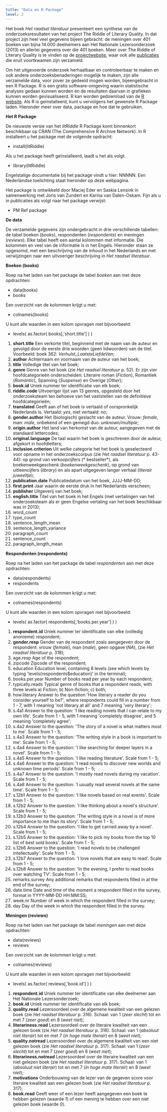 ```yaml
---
title: "Data en R Package"
level: 2
---
```

Het boek *Het raadsel literatuur* presenteert een synthese van de onderzoeksresultaten van het project The Riddle of Literary Quality. In dat project zijn heel veel gegevens bijeen gebracht: de meningen over 401 boeken van bijna 14.000 deelnemers aan Het Nationale Lezersonderzoek (2013) en allerlei gegevens over die 401 boeken. Meer over The Riddle of Literary Quality is te vinden op de [projectwebsite](https://literaryquality.huygens.knaw.nl/), waar ook alle [publicaties](https://literaryquality.huygens.knaw.nl/?page_id=588) die eruit voortkwamen zijn verzameld.

Om het uitgevoerde onderzoek herhaalbaar en controleerbaar te maken en ook andere onderzoeksbenaderingen mogelijk te maken, zijn alle verzamelde data, voor zover ze gedeeld mogen worden, bijeengebracht in een R Package. R is een gratis software-omgeving waarin statistische analyses gedaan kunnen worden en de resultaten daarvan in grafieken kunnen worden  gevisualiseerd. R kan worden gedownload van de [R website](https://www.r-project.org/). Als R is geïnstalleerd, kunt u vervolgens het gewenste R Package laden. Hieronder meer over data, package en hoe dat te gebruiken.

**Het R Package**

De nieuwste versie van het *litRiddle* R Package komt binnenkort beschikbaar op CRAN (The Comprehensive R Archive Network). In R installeert u het package met de volgende opdracht:

- install(litRiddle)<br>

Als u het package heeft geïnstalleerd, laadt u het als volgt:

- library(litRiddle)

Engelstalige documentatie bij het package vindt u hier: NNNNN. Een Nederlandse toelichting staat hieronder op deze webpagina.

Het package is ontwikkeld door Maciej Eder en Saskia Lensink in samenwerking met Joris van Zundert en Karina van Dalen-Oskam. Fijn als u in publicaties als volgt naar het package verwijst:

- PM Ref package

**De data**

De verzamelde gegevens zijn ondergebracht in drie verschillende tabellen: de tabel boeken (*books*), respondenten (*respondents*) en meningen (*reviews*). Elke tabel heeft een aantal kolommen met informatie. Die kolommen en veel van de informatie is in het Engels. Hieronder staan ze opgesomd, met een beschrijving van de inhoud in het Nederlands en met verwijzingen naar een uitvoeriger beschrijving in *Het raadsel literatuur*.

**Boeken (books)**

Roep na het laden van het package de tabel *boeken* aan met deze opdrachten:

- data(books)
- books

Een overzicht van de kolommen krijgt u met:

- colnames(books)

U kunt alle waarden in een kolom opvragen met bijvoorbeeld:

- levels( as.factor( books[,'short.title'] ) )

1. **short.title**  Een verkorte titel, beginnend met de naam van de auteur en gevolgd door de eerste drie woorden (geen lidwoorden) van de titel. Voorbeeld: boek 362: *Verhulst_LaatsteLiefdeVan*;
2. **author**  Achternaam en voornaam van de auteur van het boek;
3. **title**  Volledige titel van het boek;
4. **genre**  Genre van het boek (zie *Het raadsel literatuur* p. 52). Er zijn vier hoofdcategorieën onderscheiden: Literaire roman (*Fiction*), Romantiek (*Romantic*), Spanning (*Suspense*) en Overige (*Other*);
5. **book.id**  Uniek nummer ter identificatie van elk boek;
6. **riddle.code**  Uitvoeriger lijst van 13 genres, opgesteld door het onderzoeksteam ten behoeve van het vaststellen van de definitieve hoofdcategorieën;
7. **translated**  Geeft aan of het boek is vertaald of oorspronkelijk Nederlands is. Vertaald: *yes*, niet vertaald: *no*;
8. **gender.author**  Het (biologisch) geslacht van de auteur. Vrouw: *female*, man: *male*, onbekend of een gemegd duo: *unknown/multiple*;
9. **origin.author**  Het land van herkomst van de auteur, aangegeven met de standaard lettercodes;
10. **original.language** De taal waarin het boek is geschreven door de auteur, afgekort in hoofdletters;
11. **inclusion.criterion**  Uit welke categorie het het boek is geselecteerd voor opname in het onderzoekscorpus (zie *Het raadsel literatuur* p. 43-44): op grond van verkoopcijfers (* bestseller*), als boekenweekgeschenk (*boekenweekgeschenk*), op grond van uitleencijfers (*library*) en als apart uitgegeven langer verhaal (*literair juweeltje*);
12. **publication.date**  Publicatiedatum van het boek, JJJJ-MM-DD;
13. **first.print**  Jaar waarin de eerste druk in het Nederlands verscheen;
14. **publisher** Uitgeverij van het boek;
15. **english.title**  Titel van het boek in het Engels (met vertalingen van het onderzoeksteam als er geen Engelse vertaling van het boek beschikbaar was in 2013);
16. word_count
17. type_count
18. sentence_length_mean
19. sentence_length_variance
20. paragraph_count
21. sentence_count
22. paragraph_length_mean

**Respondenten (respondents)**

Roep na het laden van het package de tabel *respondenten* aan met deze opdrachten:

- data(respondents)
- respondents

Een overzicht van de kolommen krijgt u met:

- colnames(respondents)

U kunt alle waarden in een kolom opvragen met bijvoorbeeld:

- levels( as.factor( respondents[,'books.per.year'] ) )

1. **respondent.id**  Uniek nummer ter identificatie van elke (volledig anonieme) respondent;
2. **gender.resp**  Gender van de respondent zoals aangegeven door de respondent: vrouw (*female*), man (*male*), geen opgave (*NA*), (zie *Het raadsel literatuur* p. 318);
3. age.resp           Age of the respondent;
4. zipcode            Zipcode of the respondent;
5. education          Education level, containing 8 levels (see which levels by typing 'levels(respondents$education)' in the terminal);
6. books.per.year     Number of books read per year by each respondent;
7. typically.reads    Typical genre of books that a respondent reads, with three levels a) Fiction; b) Non-fiction; c) both;
8. how.literary       Answer to the question 'How literary a reader do you consider yourself to be?', where respondents could fill in a number from 1 - 7, with 1 meaning 'not literary at all' and 7 meaning 'very literary';
9. s.4a1              Answer to the question: 'I like reading novels that I can relate to my own life'. Scale from 1 - 5, with 1 meaning 'completely disagree', and 5 meaning 'completely agree';
10. s.4a2             Answer to the question: 'The story of a novel is what matters most to me'. Scale from 1 - 5;
11. s.4a3             Answer to the question: 'The writing style in a book is important to me'. Scale from 1 - 5;
12. s.4a4             Answer to the question: 'I like searching for deeper layers in a novel'. Scale from 1 - 5;
13. s.4a5             Answer to the question: 'I like reading literature'.  Scale from 1 - 5;
14. s.4a6             Answer to the question: 'I read novels to discover new worlds and unknown time periods'. Scale from 1 - 5;
15. s.4a7             Answer to the question: 'I mostly read novels during my vacation'. Scale from 1 - 5;
16. s.4a8             Answer to the question: 'I usually read several novels at the same time'. Scale from 1 - 5;
17. s.12b1            Answer to the question: 'I like novels based on real events'. Scale from 1 - 5;
18. s.12b2            Answer to the question: 'I like thinking about a novel's structure'. Scale from 1 - 5;
19. s.12b3            Answer to the question: 'The writing style in a novel is of more importance to me than its story'.  Scale from 1 - 5;  
20. s.12b4            Answer to the question: 'I like to get carried away by a novel'. Scale from 1 - 5;
21. s.12b5            Answer to the question: 'I like to pick my books from the top 10 list of best sold books'. Scale from 1 - 5;
22. s.12b6            Answer to the question: 'I read novels to be challenged intellectually'. Scale from 1 - 5;
23. s.12b7            Answer to the question: 'I love novels that are easy to read'. Scale from 1 - 5;
24. s.12b8            Answer to the question: 'In the evening, I prefer to read books over watching TV'. Scale from 1 - 5;
25. remarks.survey    Any additional remarks that respondents filled in at the end of the survey;
26. date.time         Date and time of the moment a respondent filled in the survey, format in YYYY-MM-DD HH:MM:SS;
27. week.nr           Number of week in which the respondent filled in the survey;
28. day               Day of the week in which the respondent filled in the survey.

**Meningen (reviews)**

Roep na het laden van het package de tabel *meningen* aan met deze opdrachten:

- data(reviews)
- reviews

Een overzicht van de kolommen krijgt u met:

- colnames(reviews)

U kunt alle waarden in een kolom opvragen met bijvoorbeeld:

- levels( as.factor( reviews[,'book.id'] ) )

1. **respondent.id**  Uniek nummer ter identificatie van elke deelnemer aan Het Nationale Lezersonderzoek;
2. **book.id**  Uniek nummer ter identificatie van elk boek;
3. **quality.read**  Lezersoordeel over de algemene kwaliteit van een gelezen boek (zie *Het raadsel literatuur* p. 316). Schaal: van 1 (*zeer slecht*) tot en met 7 (*zeer goed*) en 8 (*weet niet*);
4. **literariness.read**  Lezersoordeel over de literaire kwaliteit van een gelezen boek (zie *Het raadsel literatuur* p. 316). Schaal: van 1 (*absoluut niet literair*) tot en met 7 (*in hoge mate literair*) en 8 (*weet niet*);
5. **quality.notread**  Lezersoordeel over de algemene kwaliteit van een niet gelezen boek (zie *Het raadsel literatuur* p. 317). Schaal: van 1 (*zeer slecht*) tot en met 7 (*zeer goed*) en 8 (*weet niet*);
6. **literariness.notread**  Lezersoordeel over de literaire kwaliteit van een niet gelezen boek (zie *Het raadsel literatuur* p. 317). Schaal: van 1 (*absoluut niet literair*) tot en met 7 (*in hoge mate literair*) en 8 (*weet niet*);
7. **motivations**  Onderbouwing van de lezer van de gegeven score voor literaire kwaliteit aan een gelezen boek (zie *Het raadsel literatuur* p. 317);
8. **book.read**  Geeft weer of een lezer heeft aangegeven een boek te hebben gelezen (waarde *1*) of een mening te hebben over een niet gelezen boek (waarde *0*).
